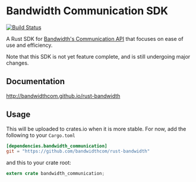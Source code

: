 Bandwidth Communication SDK
====
[![Build Status](https://travis-ci.org/bandwidthcom/rust-bandwidth.svg?branch=master)](https://travis-ci.org/bandwidthcom/rust-bandwidth)

A Rust SDK for [Bandwidth's Communication API](http://ap.bandwidth.com/)
that focuses on ease of use and efficiency.

Note that this SDK is not yet feature complete, and is still undergoing major changes.

## Documentation

http://bandwidthcom.github.io/rust-bandwidth

## Usage

This will be uploaded to crates.io when it is more stable.
For now, add the following to your `Cargo.toml`

```toml
[dependencies.bandwidth_communication]
git = "https://github.com/bandwidthcom/rust-bandwidth"
```

and this to your crate root:

```rust
extern crate bandwidth_communication;
```
